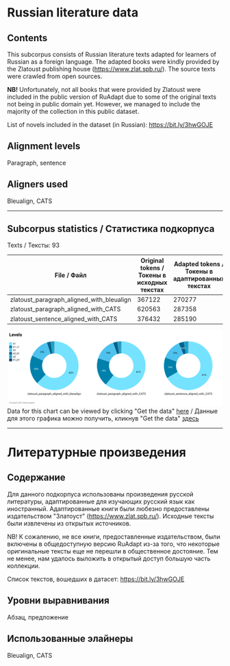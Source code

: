 # Russian literature data

## Contents

This subcorpus consists of Russian literature texts adapted for learners of Russian as a foreign language. The adapted books were kindly provided by the Zlatoust publishing house (https://www.zlat.spb.ru/). The source texts were crawled from open sources.  

**NB!** Unfortunately, not all books that were provided by Zlatoust were included in the public version of RuAdapt due to some of the original texts not being in public domain yet. However, we managed to include the majority of the collection in this public dataset.  

List of novels included in the dataset (in Russian): https://bit.ly/3hwGOJE

## Alignment levels

Paragraph, sentence

## Aligners used  

Bleualign, CATS

--------

## Subcorpus statistics / Статистика подкорпуса

Texts / Тексты: 93

| File / Файл                               | Original tokens / Токены в исходных текстах  | Adapted tokens / Токены в адаптированных текстах |
|-------------------------------------------|----------------------------------------------|--------------------------------------------------|
| zlatoust_paragraph_aligned_with_bleualign | 367122                                       | 270277                                           |
| zlatoust_paragraph_aligned_with_CATS      | 620563                                       | 287358                                           |
| zlatoust_sentence_aligned_with_CATS       | 376432                                       | 285190                                           |

![](https://raw.githubusercontent.com/Digital-Pushkin-Lab/RuAdapt/main/Adapted_literature/levels.png)
Data for this chart can be viewed by clicking "Get the data" [here](https://datawrapper.dwcdn.net/5XFKK/2/) / Данные для этого графика можно получить, кликнув "Get the data" [здесь](https://datawrapper.dwcdn.net/5XFKK/2/)  

---------


# Литературные произведения

## Содержание

Для данного подкорпуса использованы произведения русской литературы, адаптированные для изучающих русский язык как иностранный. Адаптированные книги были любезно предоставлены издательством "Златоуст" (https://www.zlat.spb.ru/). Исходные тексты были извлечены из открытых источников.

NB! К сожалению, не все книги, предоставленные издательством, были включены в общедоступную версию RuAdapt из-за того, что некоторые оригинальные тексты еще не перешли в общественное достояние. Тем не менее, нам удалось выложить в открытый доступ большую часть коллекции.

Список текстов, вошедших в датасет: https://bit.ly/3hwGOJE

## Уровни выравнивания

Абзац, предложение

## Использованные элайнеры  

Bleualign, CATS

